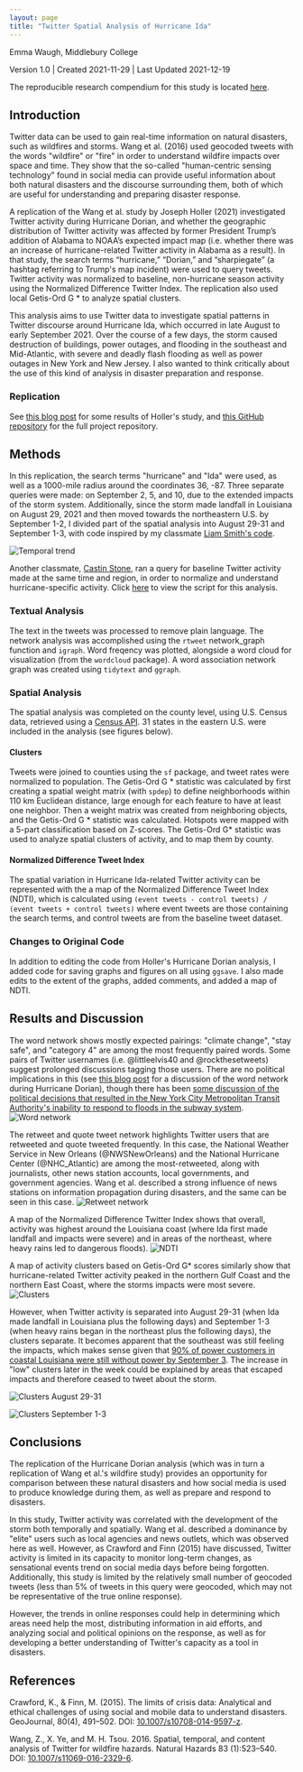 ```yaml
---
layout: page
title: "Twitter Spatial Analysis of Hurricane Ida"
---
```

Emma Waugh, Middlebury College

Version 1.0 | Created 2021-11-29 | Last Updated 2021-12-19

The reproducible research compendium for this study is located [here](https://github.com/emwaugh/RPl-Dorian).

## Introduction
Twitter data can be used to gain real-time information on natural disasters, such as wildfires and storms. Wang et al. (2016) used geocoded tweets with the words "wildfire" or "fire" in order to understand wildfire impacts over space and time. They show that the so-called "human-centric sensing technology" found in social media can provide useful information about both natural disasters and the discourse surrounding them, both of which are useful for understanding and preparing disaster response.

A replication of the Wang et al. study by Joseph Holler (2021) investigated Twitter activity during Hurricane Dorian, and whether the geographic distribution of Twitter activity was affected by former President Trump’s addition of Alabama to NOAA’s expected impact map (i.e. whether there was an increase of hurricane-related Twitter activity in Alabama as a result). In that study, the search terms “hurricane,” “Dorian,” and “sharpiegate” (a hashtag referring to Trump's map incident) were used to query tweets.
Twitter activity was normalized to baseline, non-hurricane season activity using the Normalized Difference Twitter Index. The replication also used local Getis-Ord G * to analyze spatial clusters.

This analysis aims to use Twitter data to investigate spatial patterns in Twitter discourse around Hurricane Ida, which occurred in late August to early September 2021. Over the course of a few days, the storm caused destruction of buildings, power outages, and flooding in the southeast and Mid-Atlantic, with severe and deadly flash flooding as well as power outages in New York and New Jersey. I also wanted to think critically about the use of this kind of analysis in disaster preparation and response.

### Replication
See [this blog post](https://emwaugh.github.io/reflections/uncertainty-ethics-vgi.html) for some results of Holler's study, and [this GitHub repository](https://github.com/GIS4DEV/OR-Dorian) for the full project repository.

## Methods
In this replication, the search terms "hurricane" and "Ida" were used, as well as a 1000-mile radius around the coordinates 36, -87. Three separate queries were made: on September 2, 5, and 10, due to the extended impacts of the storm system. Additionally, since the storm made landfall in Louisiana on August 29, 2021 and then moved towards the northeastern U.S. by September 1-2, I divided part of the spatial analysis into August 29-31 and September 1-3, with code inspired by my classmate [Liam Smith's code](https://github.com/Liam-W-Smith/Dorian-Replication).

![Temporal trend](tweet_time.png)

Another classmate, [Castin Stone](https://stonecastin.github.io/), ran a query for baseline Twitter activity made at the same time and region, in order to normalize and understand hurricane-specific activity. Click [here](https://github.com/emwaugh/RPl-Dorian/blob/main/procedure/code/01-dorian.Rmd) to view the script for this analysis.

### Textual Analysis
The text in the tweets was processed to remove plain language. The network analysis was accomplished using the `rtweet` network_graph function and `igraph`. Word freqency was plotted, alongside a word cloud for visualization (from the `wordcloud` package). A word association network graph was created using `tidytext` and `ggraph`.

### Spatial Analysis
The spatial analysis was completed on the county level, using U.S. Census data, retrieved using a [Census API](https://api.census.gov/data/key_signup.html). 31 states in the eastern U.S. were included in the analysis (see figures below).

#### Clusters
Tweets were joined to counties using the `sf` package, and tweet rates were normalized to population. The Getis-Ord G * statistic was calculated by first creating a spatial weight matrix (with `spdep`) to define neighborhoods within 110 km Euclidean distance, large enough for each feature to have at least one neighbor. Then a weight matrix was created from neighboring objects, and the Getis-Ord G * statistic was calculated. Hotspots were mapped with a 5-part classification based on Z-scores. The Getis-Ord G* statistic was used to analyze spatial clusters of activity, and to map them by county.

#### Normalized Difference Tweet Index
The spatial variation in Hurricane Ida-related Twitter activity can be represented with the a map of the Normalized Difference Tweet Index (NDTI), which is calculated using `(event tweets - control tweets) / (event tweets + control tweets)` where event tweets are those containing the search terms, and control tweets are from the baseline tweet dataset.

### Changes to Original Code
In addition to editing the code from Holler's Hurricane Dorian analysis, I added code for saving graphs and figures on all using `ggsave`. I also made edits to the extent of the graphs, added comments, and added a map of NDTI.

## Results and Discussion

The word network shows mostly expected pairings: "climate change", "stay safe", and "category 4" are among the most frequently paired words. Some pairs of Twitter usernames (i.e. @littleelvis40 and @rockthesetweets) suggest prolonged discussions tagging those users. There are no political implications in this (see [this blog post](https://emwaugh.github.io/reflections/uncertainty-ethics-vgi.html) for a discussion of the word network during Hurricane Dorian), though there has been [some discussion of the political decisions that resulted in the New York City Metropolitan Transit Authority's inability to respond to  floods in the subway system](https://phys.org/news/2021-09-experts-hurricane-ida-deadly-york.html).
![Word network](/assets/word_pairs.png)

The retweet and quote tweet network highlights  Twitter users that are retweeted and quote tweeted frequently. In this case, the National Weather Service in New Orleans (@NWSNewOrleans) and the National Hurricane Center (@NHC_Atlantic) are among the most-retweeted, along with journalists, other news station accounts, local governments, and government agencies. Wang et al. described a strong influence of news stations on information propagation during disasters, and the same can be seen in this case.
![Retweet network](/assets/retweet_network.png)

A map of the Normalized Difference Twitter Index shows that overall, activity was highest around the Louisiana coast (where Ida first made landfall and impacts were severe) and in areas of the northeast, where heavy rains led to dangerous floods).
![NDTI](/assets/ndti_ida.png)

A map of activity clusters based on Getis-Ord G* scores similarly show that hurricane-related Twitter activity peaked in the northern Gulf Coast and the northern East Coast, where the storms impacts were most severe.
![Clusters](/assets/hotspots.png)

However, when Twitter activity is separated into August 29-31 (when Ida made landfall in Louisiana plus the following days) and September 1-3 (when heavy rains began in the northeast plus the following days), the clusters separate. It becomes apparent that the southeast was still feeling the impacts, which makes sense given that [90% of power customers in coastal Louisiana were still without power by September 3](https://www.nytimes.com/interactive/2021/us/hurricane-ida-tracker.html). The increase in "low" clusters later in the week could be explained by areas that escaped impacts and therefore ceased to tweet about the storm.

![Clusters August 29-31](/assets/hotspots_aug29_31.png)

![Clusters September 1-3](/assets/hotspots_sep01_03.png)

## Conclusions
The replication of the Hurricane Dorian analysis (which was in turn a replication of Wang et al.'s wildfire study) provides an opportunity for comparison between these natural disasters and how social media is used to produce knowledge during them, as well as prepare and respond to disasters.

In this study, Twitter activity was correlated with the development of the storm both temporally and spatially. Wang et al. described a dominance by "elite" users such as local agencies and news outlets, which was observed here as well. However, as Crawford and Finn (2015) have discussed, Twitter activity is limited in its capacity to monitor long-term changes, as sensational events trend on social media days before being forgotten. Additionally, this study is limited by the relatively small number of geocoded tweets (less than 5% of tweets in this query were geocoded, which may not be representative of the true online response).

However, the trends in online responses could help in determining which areas need help the most, distributing information in aid efforts, and analyzing social and political opinions on the response, as well as for developing a better understanding of Twitter's capacity as a tool in disasters.

## References

Crawford, K., & Finn, M. (2015). The limits of crisis data: Analytical and ethical challenges of using social and mobile data to understand disasters. GeoJournal, 80(4), 491–502. DOI: [10.1007/s10708-014-9597-z](https://doi.org/10.1007/s10708-014-9597-z).

Wang, Z., X. Ye, and M. H. Tsou. 2016. Spatial, temporal, and content analysis of Twitter for wildfire hazards. Natural Hazards 83 (1):523–540. DOI: [10.1007/s11069-016-2329-6](https://doi.org/10.1007/s11069-016-2329-6).
